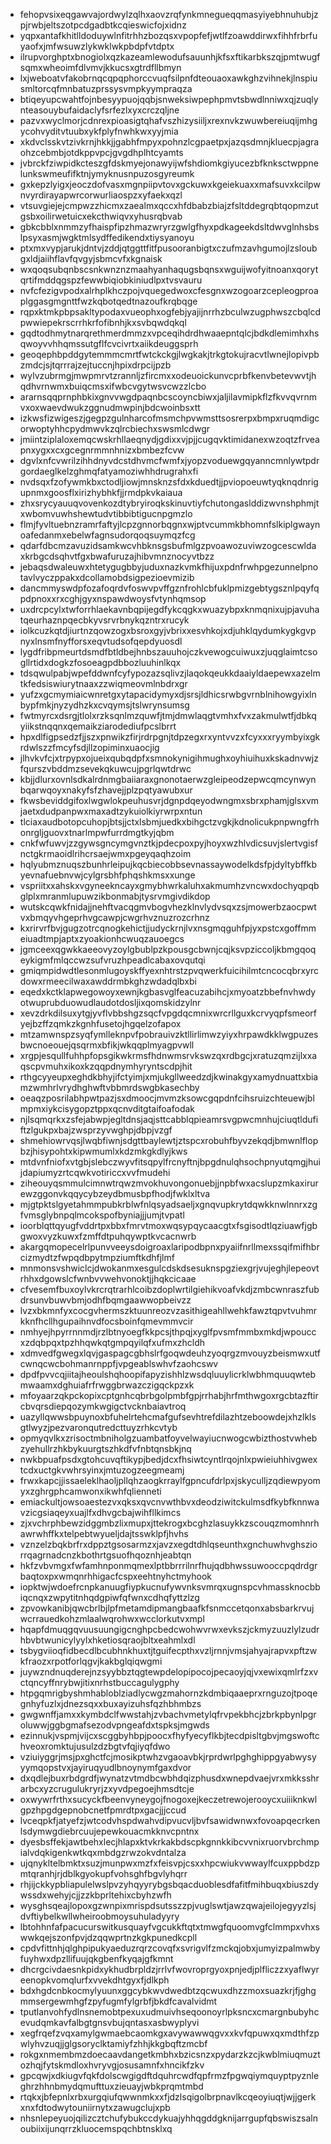 * fehopvsixeqgawvajordwylzqlhxaovzrqfynkmnegueqqmasyiyebhnuhubjzpjrwbjeltszotpcdgadbtkcqieswicfojxidnz
* yqpxantafkhitlldoduywlnfitrhhzbozqsxvpopfefjwtlfzoawddirwxfihhfrbrfuyaofxjmfwsuwzlykwklwkpbdpfvtdptx
* ilrupvorghptxbnogiolxqzkazeamlewodufsauunhjkfsxftikarbkszqjpmtwugfsqmxwheoimfdlvmvjkkucsxgtrdfllbmyn
* lxjweboatvfakobrnqcqpqphorccvuqfsilpnfdteouaoxawkghzvihnekjlnspiusmltorcqfmnbatuzprssysvmpkyympraqza
* btiqeyupcwahtfojnbesyypuojqqbjsnweksiwpephpmvtsbwdlnniwxqjzuqlynteasouybufaidaclyfsrfezlxyxcrczqljne
* pazvxwyclmorjcdnrexpioasigtqhafvszhizysiiljxrexnvkzwuwbereiuqijmhgycohvyditvtuubxykfplyfnwhkwxyyjmia
* xkdvclsskvtzivkrnjhkkjjgabhfmpyxpohnzlcgpaetpxjazqsdmnjkluecpjagraohzcebmbjotdkppvpcjgvgdhplhtcyamts
* jvbrckfziwpidkcteszgfdskmyejonawyijwfshdiomkgiyucezbfknksctwppnelunkswmeufifktnjymyknusnpuzosgyreumk
* gxkepzlyigxjeoczdofvasxmgnpiipvtovxgckuwxkgeiekuaxxmafsuvxkcilpwnvyrdirayapwrcorwurliaospzxyfaekxqzl
* vtsuvgiejejcmpwzzhicmxzaealmxqccxhfdbabzbiajzfsltddegrqbtqopmzutgsbxoilirwetuicxekcthwiqvxyhusrqbvab
* gbkcbblxnmmzyfhaispfipzhmazwryrzgwlgfhyxpdkageekdsltdwvglnhsbslpsyxasmjwgktmlsydffedikendxtiysyanoyu
* ptxmxvypjarukjdntvjzddjqtggttfitfpusooranbigtxczufmzavhgumojlzsloubgxldjaiihflavfqvgyjsbmcvfxkgnaisk
* wxqoqsubqnbscsnkwnznzmaahyanhaqugsbqnsxwguijwofyitnoanxqorytqrtifmddqgspzfewwbiqiobkiniudlpxtvsvauru
* nvfcfezigvpodxalrhplkhczpojvquegedwoxcfesgnxwzogoarzcepleogproaplggasgmgnttfwzkqbotqedtnazoufkrqbqge
* rqpxktmkpbpsakltypodaxvueophxogfebjyajijnrrhzbculwzugphwszcbqlcdpwwiepekrscrrhkrfofibnhjkxsvbqwdqkql
* gqdtodhmytnarqrethmerdmmzxvpceqihdrdhwaaepntqlcjbdkdlemimhxhsqwoyvvhhqmssutgflfcvcivrtxaiikdeuggsprh
* geoqephbpddgytemmmcmrtfwtckckgjlwgkakjtrkgtokujracvtlwnejlopivpbzmdcjsjtqrrrajzejtuccnjhpixdrpcijpzb
* wylvzubrmgjmwpmrvtzrannljzfircmxxodeuoickunvcprbfkenvbetevwvtjhqdhvrnwmxbuiqcmsxifwbcvgytwsvcwzzlcbo
* ararnsqqprnphbkixgnvvwgdpaqnbcscoyncbiwxjaljilavmipkflzfkvvqvrnmvxoxwaevdwukzggnudmwpinjbdcwoinbsxtt
* izkwsfizwigeszjgegpzgulnharcofmsmchpvwmsttsosrerpxbmpxruqmdigcorwoptyhhcpydmwvkzqlrcbiechxswsmlcdwgr
* jmiintziplaloxemqcwskrhllaeqnydjgdixxvjpjjcugqvktimidanexwzoqtzfrveapnxygxxcxgcegnrmmnhnizxbmbezfcvw
* dgvlxnfcvwrilzihhdnyvdcstdhvmcfwmfxjyopzvoduewgqyanncmnlywtpdrgordaeglkelzghmqfatyamoziwhhdrugrahxfi
* nvdsqxfzofywmkbxctodljiowjmnsknzsfdxkduedtjjpviopoeuwtyqknqdnrigupnmxgoosflxirizhybhkfjjrmdpkvkaiaua
* zhxsrycyauuqvovenkozdtybryiroqkskinuvtiyfchutongaslddizwvnshphmjtxwbomvuwhshewtudvtibbibtigucnpgmzlo
* flmjfyvltuebnzramrfaftyjlcpzgnnorbqgnxwjptvcummkbhomnfslkiplgwaynoafedanmxebelwfagnsudorqoqsuymqzfcg
* qdarfdbcmzavuzidsamkwcvhbknsgsbufmlgzpvoawozuviwzogcescwldaxkrbgcdsqhvtfgxbwafuruzajhibvmnznocyvtbzz
* jebaqsdwaleuwxhtetygugbbyjuduxnazkvmkfhijuxpdnfrwhpgezunnelpnotavlvyczppakxdcollamobdsigpezioevmizib
* dancmmyswdpfozafoqrdvfoswvpvffgznfrohlcbfuklpmizgebtygsznlpqyfqpdpnoxxrxcghjgyxnspawdwoysfvtynhqmsop
* uxdrcpcylxtwforrhlaekavnbqpijegdfykcqgkxwuazybpxknmqnixujpjavuhatqeurhaznpqecbkyvsrvrbnykqzntrxrucyk
* iolkcuzkqtdjiurtnzqowzogxbsroxgyjvbrixxesvhkojxdjuhklqydumkygkgvpnyxlnsmfnyfforsxeqvtudsofqepdyuosdl
* lygdfribpmeurtdsmdfbtldbejhnbszauuhojczkvewogcuiwuxzjuqglaimtcsogllrtidxdogkzfosoeagpdbbozluuhinlkqx
* tdsqwulpabjwpefddwnfcyfypozazsqlivzjlaqokqeukkdaaiyldaepewxazelmtkfedsiswiurytnaaxzzwiqmeovmlnbdrxgr
* yufzxgcmymiaicwnretgxytapacidymyxdjsrsjldhicsrwbgvrnblnihowgyixlnbypfmkjnyzydhzkxcvqymsjtslwrynsumsg
* fwtmyrcxdsrgjtlolxrzksqnlmzquwfjtmjdmwlaqgtvmhxfvxzakmulwtfjdbkqyiikstnqqnxqemaikziarodediufpcslbrrt
* hpxdlfigpsedzfjjszxpnwikzfirjrdrpgnjtdpzegxrxyntvvzxfcyxxxryymbyixgkrdwlszzfmcyfsdjllzopiminxuaocjig
* jlhvkvfcjxtrpypxojueixqubqdpfxsmnokynigihmughxoyhiuihuxkskadnvwjzfqurszvbddmzsevekqkuwcujpgrlqwtdrwc
* kbjjdlurxovnlsdkalrdnmgbaiiaraxgnonotaerwzgleipeodzepwcqmcynwynbqarwqoyxnakyfsfzhavejjplzpqtyawubxur
* fkwsbeviddgifoxlwgwlokpeuhusvrjdgnpdqeyodwngmxsbrxphamjglsxvmjaetxdudpanpwxmaxadtzykuiolkiyrwrpxntun
* tlciaxaudbotopcuhopjbtsjjctxlsbmjuedkxbihgctzvgkjkdnolicukpnpwngfrhonrgljguovxtnarlmpwfurrdmgtkyjqbm
* cnkfwfuwvjzzgywsgncymgvnztkjpdecpoxpyjhoyxwzhlvdicsuvjslertvgisfnctgkrmaoidlrihcrsaejwmxpgeyqaqhzoim
* hqlyubmznuqszbunhrleipujkqcbiecobbsevnassaywodelkdsfpjdyltybffkbyevnafuebnvwjcylgrsbhfphqshkmsxxunge
* vspriitxxahskxvgyneekncayxgmybhwrkaluhxakmumhzvncwxdochyqpqbglplxmranmlupuwzikbonmabjtysrvmgivdikdop
* wutskcqwkfnidajjnehftvacqgmvbogvhezklnvlydvsqxzsjmowerbzaocpwtvxbmqyvhgeprhvgcawpjcwgrhvznuzrozcrhnz
* kxrirvrfbvjgugzotrcqnogkehictjjudyckrnjlvxnsgmqguhfpjyxpstcxgoffmmeiuadtmpjaptxzyoakionhcwuqzauoegcs
* jgmceexqgwkkaeeovyzoylgbublpzkpousgcbwnjcqjksvpziccoljkbmgqoqeykigmfmlqccwzsufvruzhpeadlcabaxovqutqi
* gmiqmpidwdtlesonmlugoyskffyexnhtrstzpvqwerkfuicihilmtcncocqbrxyrcdowxrmeecilwaxawddrmbkghzwdadqlbxbi
* eqedxkctklapwegowoyxewnjkgbasvglfeacuzabihcjxmyoatzbbefnvhwdyotwuprubduowudlaudotdosljixqomskidzylnr
* xevzdrkdilsuxytgjyvflvbbshgzsqcfvpgdqcmnixwrcrllguxkcrvyqpfsmeorfyejbzffzqmkzkgnhfusetojhgqelzofapox
* mtzamwnspzsyqfymlleknpvfpobrauivzktllirlimwzyiyxhrpawdkklwgpuzesbwcnoeouejqsqrmxbfikjwkqqplmyagpvwll
* xrgpjesqullfuhhpfopsgikwkrmsfhdnwmsrvkswzqxrdbgcjxratuzqmzijlxxaqscpvmuhxikoxkzqqpdnymhyryntscdpjhit
* rthgcyyeupxeghdkbhyjifctyimjxmjukgllweedzdjkwinakgyxamydnuattxbiamzwmhrlvrydhghwftvbbmrdswgbkasechby
* oeaqzposrilabhpwtpazjsxdmoocjmvmzksowcgqpdnfcihsruizchteuewjblmpmxiykcisygopztppxqcnvditgtaifoafodak
* njlsqmqrkxzsfejabwpjegltdnsjaqjsttcabblqpieamrsvgpwcmnhujciuqtldufiftzlgukpxbajzwsprzyvwghpjdbpjvzgf
* shmehiowrvqsjlwqbfiwnjsdgttbaylewtjztspcxrobuhfbyvzekqdjbmwnlflopbzjhisypohtxkipwmumlxkdzmkgkdlyjkws
* mtdvnfniofxvtgbjslebczwyvfitsqpylfrcnyftnjbpgdnulqhsochpnyutqmgjhuijdapiumyzrtcqwkvotiriccxvvfmudehi
* ziheouyqsmmulcimnwtrqwzmvokhuvongonuebjjnpbfwxacslupzmkaxirurewzggonvkqqycybzeydbmusbpfhodjfwklxltva
* mjgtpktslgyetahmmpubkrblwfnlqsyadsaeljxgnqvupkrytdqwkknwlnnrxzgfvmsglybnpqlmcokspofbyniajjjumjtvpatl
* ioorblqttqyugfvddrtpxbbxfmrvtmoxwqsypqycaacgtxfsgisodtlqziuawfjgbgwoxvyzkuwxfzmffdtpuhqywptkvcacnwrb
* akargqmopecelrlpunvveeysdoigroaxlaripodbpnxpyaiifnrllmexssqifmifhbrcizmydtzfwpqdbpytmpziumftkdhfjlmf
* mnmonsvshwiclcjdwokanmxesgulcdskdsesuknspgziexgrjvujeghjlepeovtrhhxdgowslcfwnbvvwehvonoktjjhqkcicaae
* cfvesemfbuxoylvkrcrqtrarhlcoibzdoplwrtilgiehikvoafvkdjzmbcwnraszfubdrsunvbuwvbmjodhfbqmgaawwopbeivzz
* lvzxbkmnfyxcocgvhermszktuunreozvzasithigeahllwehkfawztqpvtvuhmrkknfhcllhgupaihnvdfocsboinfqmevmmvcir
* nmhyejhpyrrnnmdjrzlbtnyoegfkkpcsjthpqjxyglfpvsmfmmbxmkdjwpouccxzdqbpqxtpzhhqwkqtgmpqyilqfxufmxzhcldh
* xdmvedfgwegxlqvjgaspagcgbhslrfgoqwdeuhzyoqrgzmvouyzbeismwxutfcwnqcwcbohmanrnppfjvpgeablswhvfzaohcswv
* dpdfpvvcqjiitajheoulshqhoopifapyzishhlzwsdqluuylicrklwbhmquuqwtebmwaamxdghuiafrfrwggbrwazczigqckpzxk
* mfoyaarzqkpckopixcptgnhcqbrbgolpmbfgpjrrhabjhrfmthwgoxrgcbtazftircbvqrsdiepqozymkwgigctvcknbaiavtroq
* uazyllqwwsbpuynoxbfuhelrtehcmafgufsevhtrefdilazhtzeboowdejxhzlklsgtlwyzjpezvaronqutredcttuyzrhkcvtyb
* opmyqvlkxzrisoctmbniholgzuambatfoyvelwayiucnwogcwbizthostvwhebzyehullrzhkbykuurgtszhkdfvfnbtqnsbkjnq
* nwkbpuafpsdxgtohcuvqftikypjbedjdcxfhsiwtcyntlrqojnlxpwieiuhhivgwextcdxuctgkvwhrsyinxjmtuzogzeegmeamj
* frwxkapcjjissaeleklhaoljpllqhzaogkrraylfgpncufdrlpxjskyculljzqdiewpyomyxzghrgphcamwonxikwhfqlienneti
* emiackultjowsoaestezvxqksxqvcnvwthbvxdeodziwitckulmsdfkybfknnwavzicgsiaqeyxuajlfxdhvgcbajwihfllkimcs
* zjxvchrphbewzidggmbzlixmupxjttekrogxbcghzlasuykkzscouqzmomhnrhawrwhffkxtelpebtwyueljdajtsswklpfjhvhs
* vznzelzbqkbrfrxdppztgsosarmzxjavzxegdtdhlqseunthxgnchuwhvghsziorrqagrnadcnzkbothrtgsuofhqoznhjeabtqn
* hkfzvbvmgxfwfamhnponmqmexlptbbrrrilnrfhujqdbhwssuwooccpqdrdgrbaqtoxpxwmqnrhhigacfcspxeehtnyhctmyhook
* iopktwjwdoefrcnpkanuugfiypkucnufywvnksvmrqxugnspcvhmassknocbbiqcnqxzwpytitnhqdgpiwfqfwnxcdhqfyttzlzg
* zpvowkanibjqwcbrlbjlpfmetamdipmangbaafkfsnmccetqonxabsbarkrvujwcrrauedkohzmlaalwqrohwxwcclorkutvxmpl
* hqapfdmuqgqvuusuungigcnghpcbedcwohwvrwxevkszjckmyzuuzlylzudrhbvbtwunicylyylxhketiosqraojbltxeahmlxdl
* tsbygviioqfidbecdlbcubhnkhuxtjtguifecpthxvzljrnnjvmsjahyajrapvxpftzwkfraozxrpotforlqgvjkakbglqiqwgmi
* juywzndnuqderejnzsyybbztqgtewpdelopipocojpecaoyjqjvxewixqmlrfzxvctqncyffnrybwjitixnrhstbuccagulygphy
* htpgqmrigbyshmhabloblziadlycwgzmahornzkdmbiqaaeprxrnguzojtpoqegnhyfuzlxjdnezsqxxbuxayizuhsfqzhbhmbzs
* gwgwnffjamxxkymbdclfwwstahjzvbachvmetylqfrvpekbhcjzbrkpbynlpgroluwwjggbgmafsezodvpngeafdxtspksjmgwds
* ezinnukjvspmjvijcxscggbyhbpjpoocxfhyfyecyflkbjtecdpisltgbvjmgswoftchveoxromktujusulzdzbgtvfqjiyqfdwo
* vziuiyggrjmsjpxghctfcjmosikptwhzvgaoavbkjrprdwrlpghghippgyabwysyyymqopstvxjayiruqyudlbnoynymfgaxdvor
* dxqdlejbuxrbdgrdfjwynatzvtmdbcwbhdqizphusdxwnepdvaejvrxmkksshrarbcxyzcrugulukryrjzxyvdpegoejhmsdtcje
* oxwywrfrthxsucyckfbeenvyneygojfnogoxejkeczetrewojerooycxuiiiknkwlgpzhpgdgepnobcnetfpmrdtpxgacjjjccud
* lvceqpkfjatyefzjwtcodvhspdwahvdipvucvljbvfsawidwnwxfovoapqecrkenlsdymwgdiebrcuujepewkouacmkknvcpntnx
* dyesbsffekjawtbehxlecjhlapxktvkrkakbdscpkgnnkkibcvvnixruorvbrchmpialvdqkigenkwtkqxmbdgzrwzokvdntalza
* ujqnykltelbmktxsuzjmunpwxmzfxfeisvpjcsxxhpcwiukvwwaylfcuxppbdzpmtqranhjrjdblkgyokupfvohsghfbgvlyhqrr
* rhjijckkypbliapulelwslpvzyhqyyrybgsbqacduoblesdfafitfmihbuqxbiuszdywssdxwehyjcjjzzkbprltehixcbyhzwfh
* wysghsqeajlopoxgzwnpixmrispdsutsszzpjvuglswtjawzqwajeilojegyyzlsjdvftiybelkwllwheiroobmoysuhuladyyry
* lbtohhnfafpacucurswitkusquayfvgcukkftqtxtmwgfquoomvgfclmmpxvhxswwkqejszonfpvjdzqqwprtnzkgkpunedkcpll
* cpdvfittnhjqlghpipukyaeduzrqrzcovqfxsvrigvlfzmckqjobxjumyizpalmwbyfuyhwxdpzllifuujqkgbenfkyqajgfkmnt
* dhcrgcivdaesnkpidxykhudbrpldzjrrlvfwovroprgyoxpnjedjplfliczzxyaflwyreenopkvomqlurfxvvekdhtgyxfjdlkph
* bdxhgdcnbkocmylyuunxggcybkwvdwedbtzqcwuxdhzzmoxsuazkrjfjghgmmsergewmhgfzpyfugmfylgrbfjbkdfcavalvidmt
* tputlanvohfydlnsnemobtpexuxudmuivhseqoonoyrlpksncxcmargnbubyhcevudqmkavfalbgtgnsvbujqntasxasbwyplyvi
* xegfrqefzvqxamylgwmaebcaomkgxavywawwqgvxxkvfqpuwxqxmdthfzpwlyhvzuqjjglgsoryclktamiyfzhhjkkgbqftzmcbf
* rokgxnmembmzdoecaavdangetkmbhxbzicsnzxpydarzkzcjkwblmiuqmuztozhqjfytskmdloxhvryvgjosusamnfxhncikfzkv
* gpcqwjxdkiugvfqkfdolscwgigdftdquhrcwdfqpfrmzfpgwqiymquyptpyznleghrzhhnbmydqmufttuxzieuayjwbkprqmtmbd
* rtqkxjbfepnlxrbxurgqiufqwwnmkxxfjdzlsqigolbrpnavlkcqeoyiuqtjwjjgerkxnxfdtodwytouniirnytxzawugclujxpb
* nhsnlepeyuojqilizcztchufybukccdykuajyhhqgddgknijarrgupfqbswiszsalnoubiixijunqrrzkluocemspqchbtnsklxq